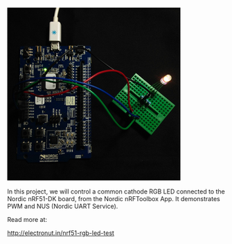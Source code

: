 ![](nrf51-rgb-led.jpg)

In this project, we will control a common cathode RGB LED connected to
the Nordic nRF51-DK board, from the Nordic nRFToolbox App. It
demonstrates PWM and NUS (Nordic UART Service).

Read more at:

http://electronut.in/nrf51-rgb-led-test

